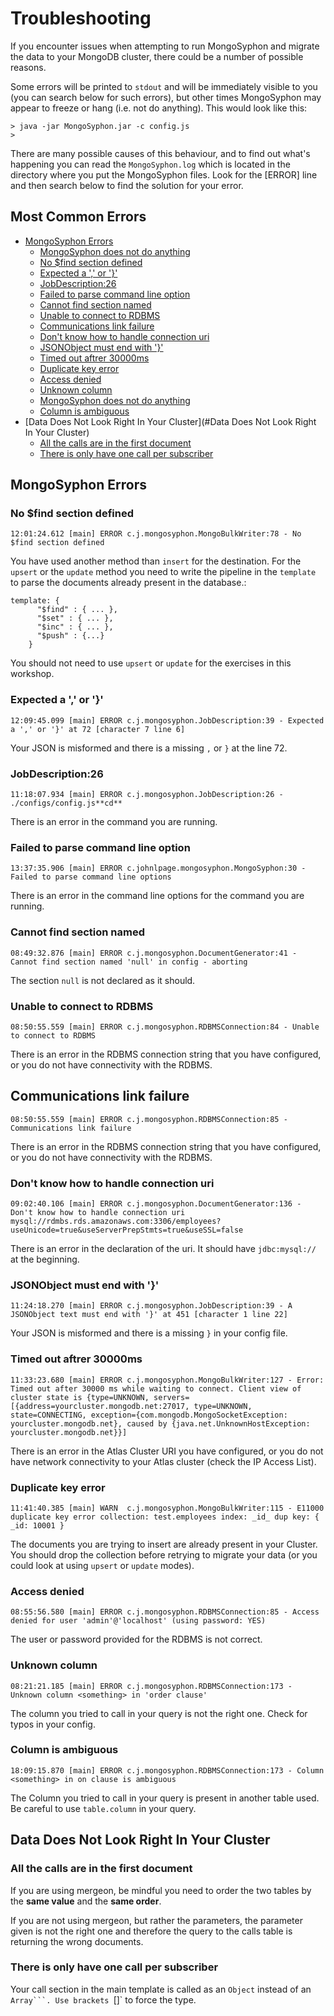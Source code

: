 # Troubleshooting

If you encounter issues when attempting to run MongoSyphon and migrate the data to your MongoDB cluster, there could be a number of possible reasons. 

Some errors will be printed to `stdout` and will be immediately visible to you (you can search below for such errors), but other times MongoSyphon may appear to freeze or hang (i.e. not do anything). This would look like this:

```
> java -jar MongoSyphon.jar -c config.js
> 
```

There are many possible causes of this behaviour, and to find out what's happening you can read the `MongoSyphon.log` which is located in the directory where you put the MongoSyphon files. Look for the [ERROR] line and then search below to find the solution for your error.

## Most Common Errors

- [MongoSyphon Errors](#MongoSyphon-Errors)
	- [MongoSyphon does not do anything](#MongoSyphon-does-not-do-anything)
	- [No $find section defined](#no-find-section-defined)
	- [Expected a ',' or '}'](#expected-a--or-)
	- [JobDescription:26](#jobdescription26)
	- [Failed to parse command line option](#failed-to-parse-command-line-option)
	- [Cannot find section named](#cannot-find-section-named)
	- [Unable to connect to RDBMS](#unable-to-connect-to-rdbms)
	- [Communications link failure](#communications-link-failure)
	- [Don't know how to handle connection uri](#dont-know-how-to-handle-connection-uri)
	- [JSONObject must end with '}'](#jsonobject-must-end-with-)
	- [Timed out aftrer 30000ms](#timed-out-aftrer-30000ms)
	- [Duplicate key error](#duplicate-key-error)
	- [Access denied](#access-denied)
	- [Unknown column](#unknown-column)
	- [MongoSyphon does not do anything](#MongoSyphon-does-not-do-anything)
	- [Column is ambiguous](#column-is-ambiguous)
- [Data Does Not Look Right In Your Cluster](#Data Does Not Look Right In Your Cluster)
	- [All the calls are in the first document](#all-the-calls-are-in-the-first-document)
	- [There is only have one call per subscriber](#there-is-only-have-one-call-per-subscriber)

## MongoSyphon Errors

### No $find section defined
```
12:01:24.612 [main] ERROR c.j.mongosyphon.MongoBulkWriter:78 - No $find section defined
```

You have used another method than `insert` for the destination. For the `upsert` or the `update` method you need to write the pipeline in the `template` to parse the documents already present in the database.:

```
template: {
	  "$find" : { ... },
	  "$set" : { ... },
	  "$inc" : { ... },
	  "$push" : {...}
	}
```

You should not need to use `upsert` or `update` for the exercises in this workshop. 


### Expected a ',' or '}'
```
12:09:45.099 [main] ERROR c.j.mongosyphon.JobDescription:39 - Expected a ',' or '}' at 72 [character 7 line 6]
```

Your JSON is misformed and there is a missing `,` or `}` at the line 72.

### JobDescription:26
```
11:18:07.934 [main] ERROR c.j.mongosyphon.JobDescription:26 - ./configs/config.js**cd**
```

There is an error in the command you are running.

### Failed to parse command line option
```
13:37:35.906 [main] ERROR c.johnlpage.mongosyphon.MongoSyphon:30 - Failed to parse command line options
```

There is an error in the command line options for the command you are running.

### Cannot find section named
```
08:49:32.876 [main] ERROR c.j.mongosyphon.DocumentGenerator:41 - Cannot find section named 'null' in config - aborting
```

The section `null` is not declared as it should.

### Unable to connect to RDBMS
```
08:50:55.559 [main] ERROR c.j.mongosyphon.RDBMSConnection:84 - Unable to connect to RDBMS
```

There is an error in the RDBMS connection string that you have configured, or you do not have connectivity with the RDBMS.

## Communications link failure
```
08:50:55.559 [main] ERROR c.j.mongosyphon.RDBMSConnection:85 - Communications link failure
```

There is an error in the RDBMS connection string that you have configured, or you do not have connectivity with the RDBMS.

### Don't know how to handle connection uri
```
09:02:40.106 [main] ERROR c.j.mongosyphon.DocumentGenerator:136 - Don't know how to handle connection uri mysql://rdmbs.rds.amazonaws.com:3306/employees?useUnicode=true&useServerPrepStmts=true&useSSL=false
```

There is an error in the declaration of the uri. It should have `jdbc:mysql://` at the beginning.

### JSONObject must end with '}'
```
11:24:18.270 [main] ERROR c.j.mongosyphon.JobDescription:39 - A JSONObject text must end with '}' at 451 [character 1 line 22]
```

Your JSON is misformed and there is a missing `}` in your config file.

### Timed out aftrer 30000ms
```
11:33:23.680 [main] ERROR c.j.mongosyphon.MongoBulkWriter:127 - Error: Timed out after 30000 ms while waiting to connect. Client view of cluster state is {type=UNKNOWN, servers=[{address=yourcluster.mongodb.net:27017, type=UNKNOWN, state=CONNECTING, exception={com.mongodb.MongoSocketException: yourcluster.mongodb.net}, caused by {java.net.UnknownHostException: yourcluster.mongodb.net}}]
```


There is an error in the Atlas Cluster URI you have configured, or you do not have network connectivity to your Atlas cluster (check the IP Access List).

### Duplicate key error
```
11:41:40.385 [main] WARN  c.j.mongosyphon.MongoBulkWriter:115 - E11000 duplicate key error collection: test.employees index: _id_ dup key: { _id: 10001 }
```

The documents you are trying to insert are already present in your Cluster. You should drop the collection before retrying to migrate your data (or you could look at using `upsert` or `update` modes). 

### Access denied
```
08:55:56.580 [main] ERROR c.j.mongosyphon.RDBMSConnection:85 - Access denied for user 'admin'@'localhost' (using password: YES)
```

The user or password provided for the RDBMS is not correct.

### Unknown column
```
08:21:21.185 [main] ERROR c.j.mongosyphon.RDBMSConnection:173 - Unknown column <something> in 'order clause'
```

The column you tried to call in your query is not the right one. Check for typos in your config.

### Column is ambiguous
```
18:09:15.870 [main] ERROR c.j.mongosyphon.RDBMSConnection:173 - Column <something> in on clause is ambiguous
```

The Column you tried to call in your query is present in another table used. Be careful to use `table.column` in your query.


## Data Does Not Look Right In Your Cluster

### All the calls are in the first document

If you are using mergeon, be mindful you need to order the two tables by the **same value** and the **same order**.

If you are not using mergeon, but rather the parameters, the parameter given is not the right one and therefore the query to the calls table is returning the wrong documents. 

### There is only have one call per subscriber

Your call section in the main template is called as an `Object` instead of an `Array```. Use brackets `[]` to force the type.